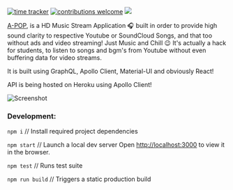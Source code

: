 [![time tracker](https://wakatime.com/badge/github/abhisheknaiidu/Zepta.svg)](https://wakatime.com/badge/github/abhisheknaiidu/Zepta)
[![contributions welcome](https://img.shields.io/badge/contributions-welcome-brightgreen.svg?style=flat)](https://github.com/dwyl/esta/issues)
![](https://visitor-badge.glitch.me/badge?page_id=abhisheknaiidu.A-POP)

[A-POP](https://a-pop.vercel.app/), is a HD Music Stream Application 🎧 built in order to provide high sound clarity to 
respective Youtube or SoundCloud Songs, and that too without ads and video streaming! Just Music and Chill 😉
It's actually a hack for students, to listen to songs and bgm's from Youtube without even buffering data for video streams.

It is built using GraphQL, Apollo Client, Material-UI and obviously React! 

API is being hosted on Heroku using Apollo Client! 

![Screenshot](apollo.png)


### Development:
`npm i` // Install required project dependencies

`npm start` // Launch a local dev server
Open [http://localhost:3000](http://localhost:3000) to view it in the browser.

`npm test` // Runs test suite

`npm run build` // Triggers a static production build
